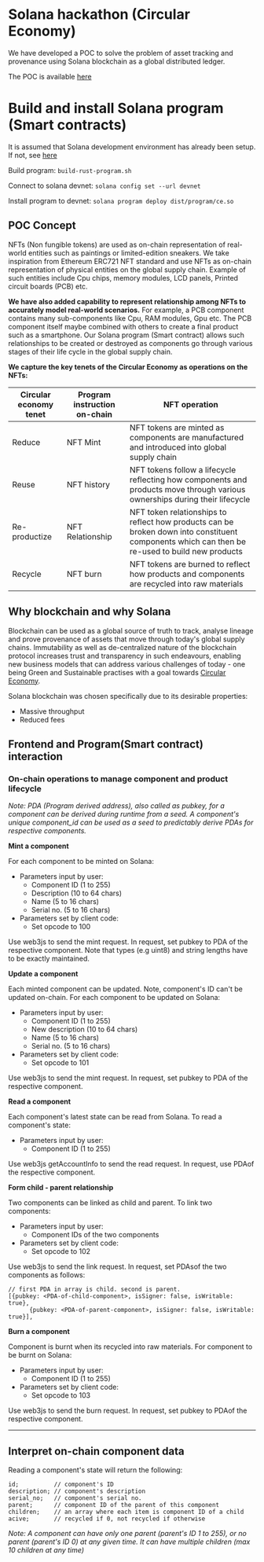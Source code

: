 # Solana hackathon (Circular Economy)
We have developed a POC to solve the problem of asset tracking and provenance using Solana blockchain as a global distributed ledger. 

The POC is available [here](url)

# Build and install Solana program (Smart contracts)
It is assumed that Solana development environment has already been setup. If not, see [here](https://github.com/solana-labs/example-helloworld)

Build program: `build-rust-program.sh`

Connect to solana devnet: `solana config set --url devnet`

Install program to devnet: `solana program deploy dist/program/ce.so`


## POC Concept
NFTs (Non fungible tokens) are used as on-chain representation of real-world entities such as paintings or limited-edition sneakers. We take inspiration from Ethereum ERC721 NFT standard and use NFTs as on-chain representation of physical entities on the global supply chain. Example of such entities include Cpu chips, memory modules, LCD panels, Printed circuit boards (PCB) etc.

**We have also added capability to represent relationship among NFTs to accurately model real-world scenarios.** For example, a PCB component contains many sub-components like Cpu, RAM modules, Gpu etc. The PCB component itself maybe combined with others to create a final product such as a smartphone. Our Solana program (Smart contract) allows such relationships to be created or destroyed as components go through various stages of their life cycle in the global supply chain.

**We capture the key tenets of the Circular Economy as operations on the NFTs:**

| Circular economy tenet | Program instruction on-chain | NFT operation |
| ---------------------  | ---------------------------- | ------------- |
| Reduce | NFT Mint | NFT tokens are minted as components are manufactured and introduced into global supply chain |
| Reuse | NFT history | NFT tokens follow a lifecycle reflecting how components and products move through various ownerships during their lifecycle |
| Re-productize | NFT Relationship | NFT token relationships to reflect how products can be broken down into constituent components which can then be re-used to build new products |
| Recycle | NFT burn | NFT tokens are burned to reflect how products and components are recycled into raw materials

## Why blockchain and why Solana
Blockchain can be used as a global source of truth to track, analyse lineage and prove provenance of assets that move through today's global supply chains. Immutability as well as de-centralized nature of the blockchain protocol increases trust and transparency in such endeavours, enabling new business models that can address various challenges of today - one being Green and Sustainable practises with a goal towards [Circular Economy](https://en.wikipedia.org/wiki/Circular_economy).  

Solana blockchain was chosen specifically due to its desirable properties:
- Massive throughput
- Reduced fees

## Frontend and Program(Smart contract) interaction


### On-chain operations to manage component and product lifecycle
*Note: PDA (Program derived address), also called as pubkey, for a component can be derived during runtime from a seed. A component's unique component_id can be used as a seed to predictably derive PDAs for respective components.*

**Mint a component**

For each component to be minted on Solana:
- Parameters input by user:
  - Component ID (1 to 255)
  - Description (10 to 64 chars)
  - Name (5 to 16 chars)
  - Serial no. (5 to 16 chars)
- Parameters set by client code: 
  - Set opcode to 100

Use web3js to send the mint request. In request, set pubkey to PDA of the respective component.
Note that types (e.g uint8) and string lengths have to be exactly maintained. 

**Update a component**

Each minted component can be updated. Note, component's ID can't be updated on-chain.
For each component to be updated on Solana:
- Parameters input by user:
  - Component ID (1 to 255)
  - New description (10 to 64 chars)
  - Name (5 to 16 chars)
  - Serial no. (5 to 16 chars)
- Parameters set by client code: 
  - Set opcode to 101

Use web3js to send the mint request. In request, set pubkey to PDA of the respective component.


**Read a component**

Each component's latest state can be read from Solana.
To read a component's state:
- Parameters input by user:
  - Component ID (1 to 255)

Use web3js getAccountInfo to send the read request. In request, use PDAof the respective component. 

**Form child - parent relationship**

Two components can be linked as child and parent.
To link two components:
- Parameters input by user:
  - Component IDs of the two components
- Parameters set by client code:
  - Set opcode to 102 

Use web3js to send the link request. In request, set PDAsof the two components as follows:
```
// first PDA in array is child. second is parent.
[{pubkey: <PDA-of-child-component>, isSigner: false, isWritable: true},
      {pubkey: <PDA-of-parent-component>, isSigner: false, isWritable: true}],
```      

**Burn a component**

Component is burnt when its recycled into raw materials.
For component to be burnt on Solana:
- Parameters input by user:
  - Component ID (1 to 255)
- Parameters set by client code: 
  - Set opcode to 103

Use web3js to send the burn request. In request, set pubkey to PDAof the respective component.

---

## Interpret on-chain component data
Reading a component's state will return the following:
```
id;          // component's ID
description; // component's description
serial_no;   // component's serial no.
parent;      // component ID of the parent of this component
children;    // an array where each item is component ID of a child
acive;       // recycled if 0, not recycled if otherwise
```

*Note: A component can have only one parent (parent's ID 1 to 255), or no parent (parent's ID 0) at any given time. It can have multiple children (max 10 children at any time)*





